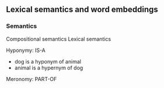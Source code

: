 ## Lexical semantics and word embeddings
### Semantics

Compositional semantics
Lexical semantics

Hyponymy: IS-A
- dog is a hyponym of animal
- animal is a hypernym of dog

Meronomy: PART-OF
